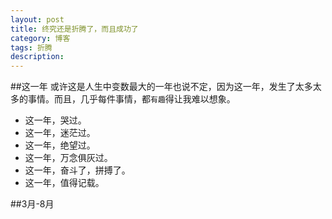 ```yaml
---
layout: post
title: 终究还是折腾了，而且成功了
category: 博客
tags: 折腾
description: 
---
```

##这一年
或许这是人生中变数最大的一年也说不定，因为这一年，发生了太多太多的事情。而且，几乎每件事情，都`有趣`得让我难以想象。

*   这一年，哭过。
*   这一年，迷茫过。
*   这一年，绝望过。
*   这一年，万念俱灰过。
*   这一年，奋斗了，拼搏了。
*   这一年，值得记载。

##3月-8月